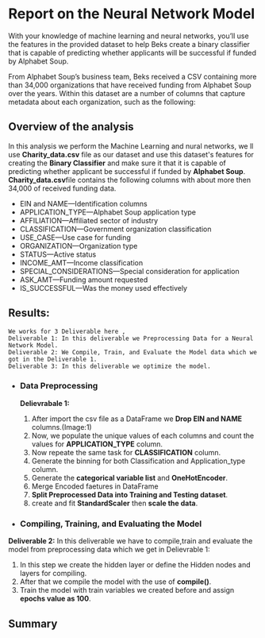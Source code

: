 # Report on the Neural Network Model

  With your knowledge of machine learning and neural networks, you’ll use the features in the provided dataset to help Beks create a binary classifier that is capable of predicting whether applicants will be successful if funded by Alphabet Soup.

From Alphabet Soup’s business team, Beks received a CSV containing more than 34,000 organizations that have received funding from Alphabet Soup over the years. Within this dataset are a number of columns that capture metadata about each organization, such as the following:


## Overview of the analysis
   In this analysis we perform the Machine Learning and nural networks, we ll use **Charity_data.csv** file as our dataset and use this dataset's features for creating the **Binary Classifier** and make sure it that it is capable of predicting whether applicant be successful if funded by **Alphabet Soup**.
   **Charity_data.csv**file contains the following columns with about more then 34,000 of received funding data.
   
   - EIN and NAME—Identification columns
   - APPLICATION_TYPE—Alphabet Soup application type
   - AFFILIATION—Affiliated sector of industry
   - CLASSIFICATION—Government organization classification
   - USE_CASE—Use case for funding
   - ORGANIZATION—Organization type
   - STATUS—Active status
   - INCOME_AMT—Income classification
   - SPECIAL_CONSIDERATIONS—Special consideration for application
   - ASK_AMT—Funding amount requested
   - IS_SUCCESSFUL—Was the money used effectively
   

## Results:

    We works for 3 Deliverable here , 
    Deliverable 1: In this deliverable we Preprocessing Data for a Neural Network Model.
    Deliverable 2: We Compile, Train, and Evaluate the Model data which we got in the Deliverable 1.
    Deliverable 3: In this deliverable we optimize the model.
    
 * ### Data Preprocessing
    **Delievrabale 1:** 
    1) After import the csv file as a DataFrame we **Drop EIN and NAME** columns.(Image:1)
    2) Now, we populate the unique values of each columns and count the values for **APPLICATION_TYPE** column.
    3) Now repeate the same task for **CLASSIFICATION** column.
    4) Generate the binning for both Classification and Application_type column.
    5) Generate the **categorical variable list** and **OneHotEncoder**.
    6) Merge Encoded faetures in DataFrame
    7) **Split Preprocessed Data into Training and Testing dataset**.
    8) create and fit **StandardScaler** then **scale the data**.
    
 * ### Compiling, Training, and Evaluating the Model
  **Deliverable 2:**
   In this deliverable we have to compile,train and evaluate the model from preprocessing data which we get in Delievrable 1:
   1) In this step we create the hidden layer or define the Hidden nodes and layers for compiling.
   2) After that we compile the model with the use of **compile()**.
   3) Train the model with train variables we created before and assign **epochs value as 100**.
   
## Summary

